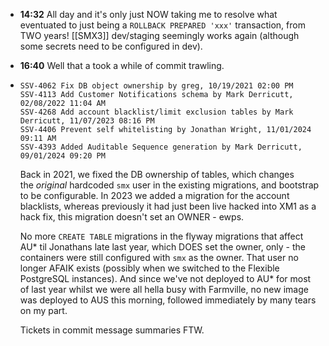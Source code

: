 - **14:32** All day and it's only just NOW taking me to resolve what eventuated to just being a `ROLLBACK PREPARED 'xxx'` transaction, from TWO years! [[SMX3]] dev/staging seemingly works again (although some secrets need to be configured in dev).
- **16:40** Well that a took a while of commit trawling.
- ```
  SSV-4062 Fix DB object ownership by greg, 10/19/2021 02:00 PM
  SSV-4113 Add Customer Notifications schema by Mark Derricutt, 02/08/2022 11:04 AM
  SSV-4268 Add account blacklist/limit exclusion tables by Mark Derricutt, 11/07/2023 08:16 PM
  SSV-4406 Prevent self whitelisting by Jonathan Wright, 11/01/2024 09:11 AM
  SSV-4393 Added Auditable Sequence generation by Mark Derricutt, 09/01/2024 09:20 PM
  ```
  
  Back in 2021, we fixed the DB ownership of tables, which changes the *original* hardcoded `smx` user in the existing migrations, and bootstrap to be configurable.
  In 2023 we added a migration for the account blacklists, whereas previously it had just been live hacked into XM1 as a hack fix, this migration doesn't set an OWNER - ewps.
  
  No more `CREATE TABLE` migrations in the flyway migrations that affect AU* til Jonathans late last year, which DOES set the owner, only - the containers were still configured with `smx` as the owner. That user no longer AFAIK exists (possibly when we switched to the Flexible PostgreSQL instances). And since we've not deployed to AU* for most of last year whilst we were all hella busy with Farmville, no new image was deployed to AUS this morning, followed immediately by many tears on my part.
  
  Tickets in commit message summaries FTW.